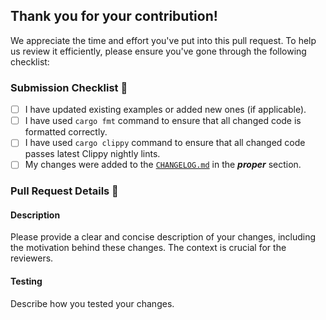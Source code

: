 ## Thank you for your contribution!

We appreciate the time and effort you've put into this pull request.
To help us review it efficiently, please ensure you've gone through the following checklist:

### Submission Checklist 📝
- [ ] I have updated existing examples or added new ones (if applicable).
- [ ] I have used `cargo fmt` command to ensure that all changed code is formatted correctly.
- [ ] I have used `cargo clippy` command to ensure that all changed code passes latest Clippy nightly lints.
- [ ] My changes were added to the [`CHANGELOG.md`](https://github.com/esp-rs/esp-idf-hal/blob/main/esp-idf-hal/CHANGELOG.md) in the **_proper_** section.

### Pull Request Details 📖

#### Description
Please provide a clear and concise description of your changes, including the motivation behind these changes. The context is crucial for the reviewers.

#### Testing
Describe how you tested your changes.